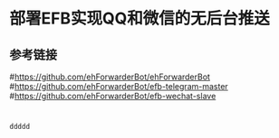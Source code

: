 # 部署EFB实现QQ和微信的无后台推送

## 参考链接
#https://github.com/ehForwarderBot/ehForwarderBot
#https://github.com/ehForwarderBot/efb-telegram-master
#https://github.com/ehForwarderBot/efb-wechat-slave
#
#
#
#
#
    ddddd
